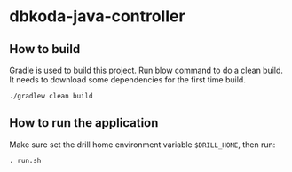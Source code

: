 # dbkoda-java-controller


## How to build

Gradle is used to build this project. Run blow command to do a clean build. It needs to download some dependencies for the first time build.

 `./gradlew clean build`


## How to run the application
Make sure set the drill home environment variable `$DRILL_HOME`, then run:

`. run.sh`